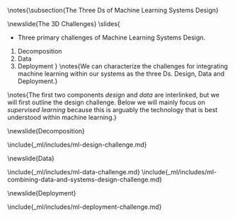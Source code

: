 \notes{\subsection{The Three Ds of Machine Learning Systems Design}

\newslide{The 3D Challenges}
\slides{
* Three primary challenges of Machine Learning Systems Design.
1. Decomposition
2. Data 
3. Deployment
}
\notes{We can characterize the challenges for integrating machine learning within our systems as the three Ds. Design, Data and Deployment.}

\notes{The first two components *design* and *data* are interlinked, but we will first outline the design challenge. Below we will mainly focus on *supervised learning* because this is arguably the technology that is best understood within machine learning.}

\newslide{Decomposition}

\include{_ml/includes/ml-design-challenge.md}

\newslide{Data}

\include{_ml/includes/ml-data-challenge.md}
\include{_ml/includes/ml-combining-data-and-systems-design-challenge.md}

\newslide{Deployment}

\include{_ml/includes/ml-deployment-challenge.md}
